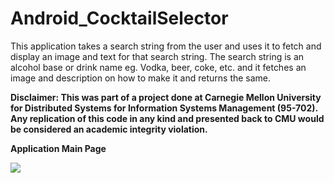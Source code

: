 # Android_CocktailSelector

This application takes a search string from the user and uses it to fetch and display an image and text for that search string. The search string is an alcohol base or drink name eg. Vodka, beer, coke, etc. and it fetches an image and description on how to make it and returns the same.

**Disclaimer: This was part of a project done at Carnegie Mellon University for Distributed Systems for Information Systems Management (95-702). Any replication of this code in any kind and presented back to CMU would be considered an academic integrity violation.**

**Application Main Page**

![](https://i.ibb.co/68PXF4b/android-screenshot.png)
